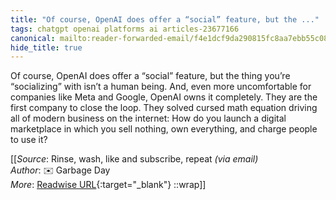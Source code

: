 ```yaml
---
title: "Of course, OpenAI does offer a “social” feature, but the ..."
tags: chatgpt openai platforms ai articles-23677166
canonical: mailto:reader-forwarded-email/f4e1dcf9da290815fc8aa7ebb55c08ef
hide_title: true
---
```


Of course, OpenAI does offer a “social” feature, but the thing you’re “socializing” with isn’t a human being. And, even more uncomfortable for companies like Meta and Google, OpenAI owns it completely. They are the first company to close the loop. They solved cursed math equation driving all of modern business on the internet: How do you launch a digital marketplace in which you sell nothing, own everything, and charge people to use it?


[[_Source_: Rinse, wash, like and subscribe, repeat _(via email)_<br>
_Author_: ✉️ Garbage Day<br>
_More_: [Readwise URL](https://readwise.io/open/463494484){:target="_blank"}
::wrap]]